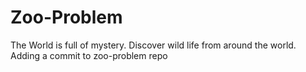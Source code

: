 # Zoo-Problem
The World is full of mystery. 
Discover wild life from around the world.
Adding a commit to zoo-problem repo
